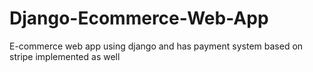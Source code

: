 # Django-Ecommerce-Web-App
E-commerce web app using django and has payment system based on stripe implemented as well
